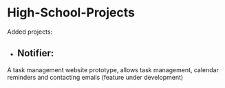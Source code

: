 # High-School-Projects

Added projects:
- ## Notifier:
A task management website prototype, allows task management, calendar reminders and contacting emails (feature under development)
